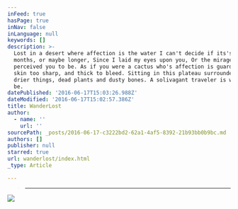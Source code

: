 ```yaml
---
inFeed: true
hasPage: true
inNav: false
inLanguage: null
keywords: []
description: >-
  Lost in a desert where affection is the water I can't decide if its's been
  months, or maybe longer, Since I laid my eyes upon you, Or the mirage I
  perceived you to be. As if you were a cactus who's affection is guarded, by
  skin too sharp, and thick to bleed. Sitting in this plateau surrounded by
  drier things, dead plants and dusty bones. A solivagant traveler is what I'll
  be.
datePublished: '2016-06-17T15:03:26.988Z'
dateModified: '2016-06-17T15:02:57.386Z'
title: WanderLost
author:
  - name: ''
    url: ''
sourcePath: _posts/2016-06-17-c3222bd2-62a1-4af5-8392-21b93bb0b9bc.md
authors: []
publisher: null
starred: true
url: wanderlost/index.html
_type: Article

---
```

> ****

![](https://the-grid-user-content.s3-us-west-2.amazonaws.com/b46e09d7-ab91-49c0-9b96-9f2232d61f15.jpg)